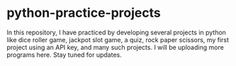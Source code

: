 # python-practice-projects
In this repository, I have practiced by developing several projects in python like dice roller game, jackpot slot game, a quiz, rock paper scissors, my first project using an API key, and many such projects. I will be uploading more programs here. Stay tuned for updates.
